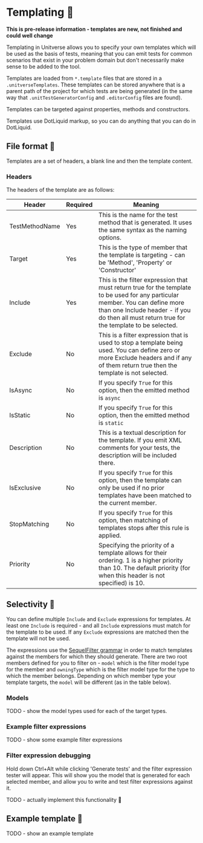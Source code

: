 # Templating 📐

**This is pre-release information - templates are new, not finished and could well change**

Templating in Unitverse allows you to specify your own templates which will be used as the basis of tests, meaning that you can emit tests for common scenarios that exist in your problem domain but don't necessarily make sense to be added to the tool.

Templates are loaded from `*.template` files that are stored in a `.unitverseTemplates`. These templates can be stored anywhere that is a parent path of the project for which tests are being generated (in the same way that `.unitTestGeneratorConfig` and `.editorConfig` files are found).

Templates can be targeted against properties, methods and constructors.

Templates use DotLiquid markup, so you can do anything that you can do in DotLiquid.

## File format 💾

Templates are a set of headers, a blank line and then the template content.

### Headers

The headers of the template are as follows:

| Header | Required | Meaning |
| - | - | - |
| TestMethodName | Yes | This is the name for the test method that is generated. It uses the same syntax as the naming options. |
| Target | Yes | This is the type of member that the template is targeting - can be 'Method', 'Property' or 'Constructor' |
| Include | Yes | This is the filter expression that must return true for the template to be used for any particular member. You can define more than one Include header - if you do then all must return true for the template to be selected. |
| Exclude | No | This is a filter expression that is used to stop a template being used. You can define zero or more Exclude headers and if any of them return true then the template is not selected. |
| IsAsync | No | If you specify `True` for this option, then the emitted method is `async` |
| IsStatic | No | If you specify `True` for this option, then the emitted method is `static` |
| Description | No | This is a textual description for the template. If you emit XML comments for your tests, the description will be included there. |
| IsExclusive | No | If you specify `True` for this option, then the template can only be used if no prior templates have been matched to the current member. |
| StopMatching | No | If you specify `True` for this option, then matching of templates stops after this rule is applied. |
| Priority | No | Specifying the priority of a template allows for their ordering. 1 is a higher priority than 10. The default priority (for when this header is not specified) is 10. |

## Selectivity 🏅

You can define multiple `Include` and `Exclude` expressions for templates. At least one `Include` is required - and all `Include` expressions must match for the template to be used. If any `Exclude` expressions are matched then the template will not be used.

The expressions use the [SequelFilter grammar](https://mattwhitfield.github.io/SequelFilter/grammar.html) in order to match templates against the members for which they should generate. There are two root members defined for you to filter on - `model` which is the filter model type for the member and `owningType` which is the filter model type for the type to which the member belongs. Depending on which member type your template targets, the `model` will be different (as in the table below).

### Models

TODO - show the model types used for each of the target types.

### Example filter expressions

TODO - show some example filter expressions

### Filter expression debugging

Hold down Ctrl+Alt while clicking 'Generate tests' and the filter expression tester will appear. This will show you the model that is generated for each selected member, and allow you to write and test filter expressions against it.

TODO - actually implement this functionality 🤣

## Example template 👀

TODO - show an example template


